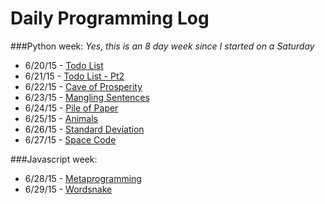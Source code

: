 # Daily Programming Log
###Python week:
*Yes, this is an 8 day week since I started on a Saturday*
* 6/20/15 - [Todo List](https://github.com/trvrsalom/dailyprogrammer/tree/master/6:20:15)
* 6/21/15 - [Todo List - Pt2](https://github.com/trvrsalom/dailyprogrammer/tree/master/6:21:15)
* 6/22/15 - [Cave of Prosperity](https://github.com/trvrsalom/dailyprogrammer/tree/master/6:22:15)
* 6/23/15 - [Mangling Sentences](https://github.com/trvrsalom/dailyprogrammer/tree/master/6:23:15)
* 6/24/15 - [Pile of Paper](https://github.com/trvrsalom/dailyprogrammer/tree/master/6:24:15)
* 6/25/15 - [Animals](https://github.com/trvrsalom/dailyprogrammer/tree/master/6:25:15)
* 6/26/15 - [Standard Deviation](https://github.com/trvrsalom/dailyprogrammer/tree/master/6:26:15)
* 6/27/15 - [Space Code](https://github.com/trvrsalom/dailyprogrammer/tree/master/6:27:15)

###Javascript week:
* 6/28/15 - [Metaprogramming](https://github.com/trvrsalom/dailyprogrammer/tree/master/6:28:15)
* 6/29/15 - [Wordsnake](https://github.com/trvrsalom/dailyprogrammer/tree/master/6:29:15)
